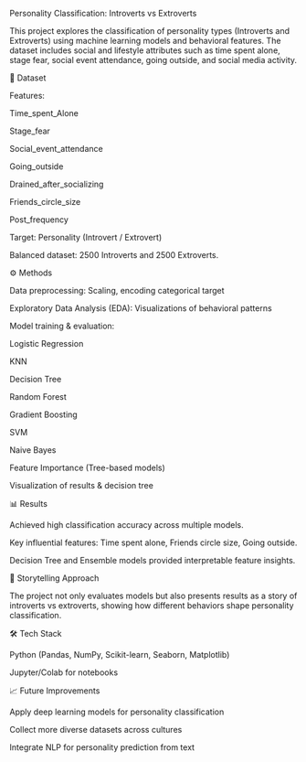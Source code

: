 Personality Classification: Introverts vs Extroverts

This project explores the classification of personality types (Introverts and Extroverts) using machine learning models and behavioral features. The dataset includes social and lifestyle attributes such as time spent alone, stage fear, social event attendance, going outside, and social media activity.

📂 Dataset

Features:

Time_spent_Alone

Stage_fear

Social_event_attendance

Going_outside

Drained_after_socializing

Friends_circle_size

Post_frequency

Target: Personality (Introvert / Extrovert)

Balanced dataset: 2500 Introverts and 2500 Extroverts.

⚙️ Methods

Data preprocessing: Scaling, encoding categorical target

Exploratory Data Analysis (EDA): Visualizations of behavioral patterns

Model training & evaluation:

Logistic Regression

KNN

Decision Tree

Random Forest

Gradient Boosting

SVM

Naive Bayes

Feature Importance (Tree-based models)

Visualization of results & decision tree

📊 Results

Achieved high classification accuracy across multiple models.

Key influential features: Time spent alone, Friends circle size, Going outside.

Decision Tree and Ensemble models provided interpretable feature insights.

🚀 Storytelling Approach

The project not only evaluates models but also presents results as a story of introverts vs extroverts, showing how different behaviors shape personality classification.

🛠️ Tech Stack

Python (Pandas, NumPy, Scikit-learn, Seaborn, Matplotlib)

Jupyter/Colab for notebooks

📈 Future Improvements

Apply deep learning models for personality classification

Collect more diverse datasets across cultures

Integrate NLP for personality prediction from text
